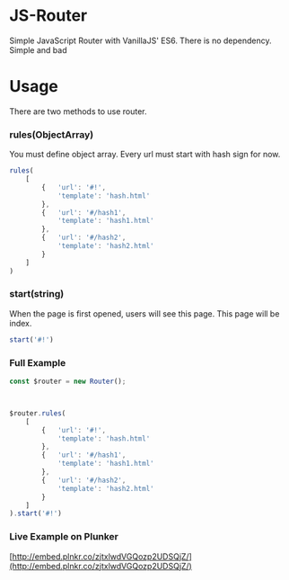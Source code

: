 # JS-Router
Simple JavaScript Router with VanillaJS' ES6. There is no dependency. Simple and bad

# Usage

There are two methods to use router.

### rules(ObjectArray)

You must define object array. Every url must start with hash sign for now.

```javascript
rules(
    [
        {   'url': '#!',
            'template': 'hash.html'
        },
        {   'url': '#/hash1',
            'template': 'hash1.html'
        },
        {   'url': '#/hash2',
            'template': 'hash2.html'
        }
    ]
)
```

### start(string)

When the page is first opened, users will see this page. This page will be index.

```javascript
start('#!')
```

### Full Example

```javascript
const $router = new Router();



$router.rules(
    [
        {   'url': '#!',
            'template': 'hash.html'
        },
        {   'url': '#/hash1',
            'template': 'hash1.html'
        },
        {   'url': '#/hash2',
            'template': 'hash2.html'
        }
    ]
).start('#!')
```

### Live Example on Plunker

[http://embed.plnkr.co/zjtxlwdVGQozp2UDSQjZ/](http://embed.plnkr.co/zjtxlwdVGQozp2UDSQjZ/)

